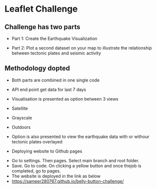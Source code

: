 # Leaflet Challenge

## Challenge has two parts

* Part 1: Create the Earthquake Visualization

* Part 2: Plot a second dataset on your map to illustrate the relationship between tectonic plates and seismic activity

## Methodology dopted

* Both parts are combined in one single code

* API end point get data for last 7 days

* Visualisation is presented as option between 3 views

* Satellite

* Grayscale

* Outdoors

* Option is also presented to view the earthquake data with or withour tectonic plates overlayed

* Deploying website to Github pages
 
 - Go to settings. Then pages. Select main branch and root folder.
 - Save. Go to code. On clicking a yellow button and once thejob is completed, go to pages.
 - The website is deployed in the link as below
 - https://sameer280767.github.io/belly-button-challenge/


